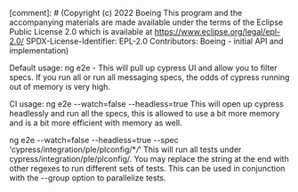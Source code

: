 [comment]: # (Copyright (c) 2022 Boeing This program and the accompanying materials are made available under the terms of the Eclipse Public License 2.0 which is available at https://www.eclipse.org/legal/epl-2.0/ SPDX-License-Identifier: EPL-2.0 Contributors: Boeing - initial API and implementation)

Default usage: ng e2e - This will pull up cypress UI and allow you to filter specs. If you run all or run all messaging specs, the odds of cypress running out of memory is very high.

CI usage: ng e2e --watch=false --headless=true
This will open up cypress headlessly and run all the specs, this is allowed to use a bit more memory and is a bit more efficient with memory as well.

ng e2e --watch=false --headless=true --spec 'cypress/integration/ple/plconfig/\*_/_'
This will run all tests under cypress/integration/ple/plconfig/. You may replace the string at the end with other regexes to run different sets of tests. This can be used in conjunction with the --group option to parallelize tests.
